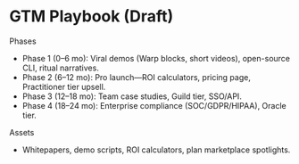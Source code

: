 # GTM Playbook (Draft)

Phases
- Phase 1 (0–6 mo): Viral demos (Warp blocks, short videos), open-source CLI, ritual narratives.
- Phase 2 (6–12 mo): Pro launch—ROI calculators, pricing page, Practitioner tier upsell.
- Phase 3 (12–18 mo): Team case studies, Guild tier, SSO/API.
- Phase 4 (18–24 mo): Enterprise compliance (SOC/GDPR/HIPAA), Oracle tier.

Assets
- Whitepapers, demo scripts, ROI calculators, plan marketplace spotlights.
